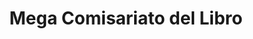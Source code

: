 ---
title: "Mega Comisariato del Libro"
url: /quito/mega-comisariato-del-libro/
shop: Schreibwaren
---